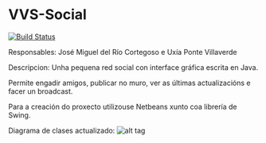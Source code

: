 # VVS-Social
[![Build Status](https://travis-ci.org/heishiro-slash/VVS-Social.svg?branch=master)](https://travis-ci.org/heishiro-slash/VVS-Social)

Responsables: José Miguel del Río Cortegoso e Uxía Ponte Villaverde

Descripcion: Unha pequena red social con interface gráfica escrita en Java.

Permite engadir amigos, publicar no muro, ver as últimas actualizacións e facer un broadcast.

Para a creación do proxecto utilizouse Netbeans xunto coa librería de Swing.

Diagrama de clases actualizado:
![alt tag](https://rawgit.com/heishiro-slash/VVS-Social/master/doc/classDiagram.svg)
